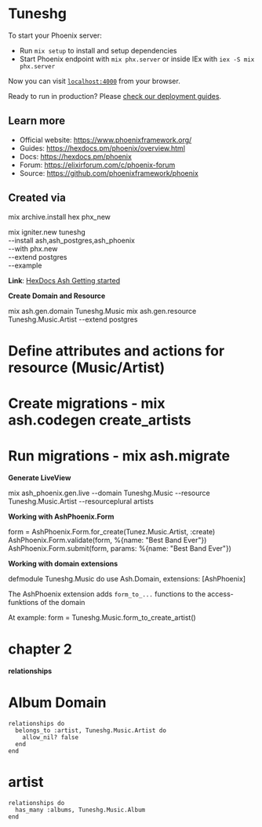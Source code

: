 # Tuneshg

To start your Phoenix server:

- Run `mix setup` to install and setup dependencies
- Start Phoenix endpoint with `mix phx.server` or inside IEx with `iex -S mix phx.server`

Now you can visit [`localhost:4000`](http://localhost:4000) from your browser.

Ready to run in production? Please [check our deployment guides](https://hexdocs.pm/phoenix/deployment.html).

## Learn more

- Official website: https://www.phoenixframework.org/
- Guides: https://hexdocs.pm/phoenix/overview.html
- Docs: https://hexdocs.pm/phoenix
- Forum: https://elixirforum.com/c/phoenix-forum
- Source: https://github.com/phoenixframework/phoenix

## Created via

mix archive.install hex phx_new

mix igniter.new tuneshg \
 --install ash,ash_postgres,ash_phoenix \
 --with phx.new \
 --extend postgres \
 --example

**Link**:
[HexDocs Ash Getting started](https://hexdocs.pm/ash/get-started.html)

**Create Domain and Resource**

mix ash.gen.domain Tuneshg.Music
mix ash.gen.resource Tuneshg.Music.Artist --extend postgres

# Define attributes and actions for resource (Music/Artist)

# Create migrations - mix ash.codegen create_artists

# Run migrations - mix ash.migrate

**Generate LiveView**

mix ash_phoenix.gen.live --domain Tuneshg.Music --resource Tuneshg.Music.Artist --resourceplural artists

**Working with AshPhoenix.Form**

form = AshPhoenix.Form.for_create(Tunez.Music.Artist, :create)
AshPhoenix.Form.validate(form, %{name: "Best Band Ever"})
AshPhoenix.Form.submit(form, params: %{name: "Best Band Ever"})

**Working with domain extensions**

defmodule Tuneshg.Music do
use Ash.Domain, extensions: [AshPhoenix]

The AshPhoenix extension adds `form_to_...` functions to the access-funktions of the domain

At example:
form = Tuneshg.Music.form_to_create_artist()

# chapter 2

**relationships**

# Album Domain

```
relationships do
  belongs_to :artist, Tuneshg.Music.Artist do
    allow_nil? false
  end
end
```

# artist

```
relationships do
  has_many :albums, Tuneshg.Music.Album
end
```
